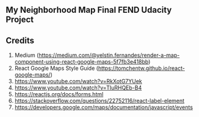 ## My Neighborhood Map Final FEND Udacity Project

## Credits
1. Medium (https://medium.com/@yelstin.fernandes/render-a-map-component-using-react-google-maps-5f7fb3e418bb)
2. React Google Maps Style Guide (https://tomchentw.github.io/react-google-maps/)
4. https://www.youtube.com/watch?v=RkXotG7YUek
5. https://www.youtube.com/watch?v=TIuRHQEb-B4
6. https://reactjs.org/docs/forms.html
7. https://stackoverflow.com/questions/22752116/react-label-element
8. https://developers.google.com/maps/documentation/javascript/events
